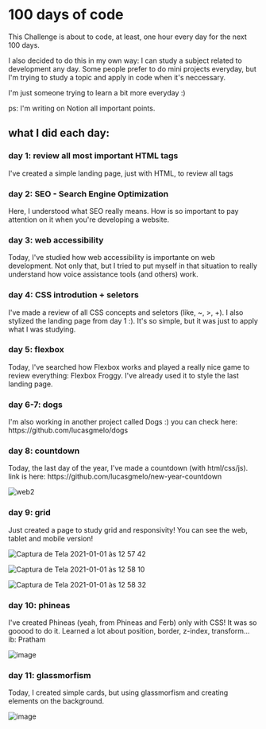 # 100 days of code

<p>This Challenge is about to code, at least, one hour every day for the next 100 days.</p>
<p>I also decided to do this in my own way: I can study a subject related to development any day. Some people prefer to do mini projects everyday, but I'm trying to study a topic and apply in code when it's neccessary.</p>
<p>I'm just someone trying to learn a bit more everyday :)</p>
<p> ps: I'm writing on Notion all important points.</p>

## what I did each day: 

<h3> day 1: review all most important HTML tags </h3>
<p>I've created a simple landing page, just with HTML, to review all tags</p>

<h3> day 2: SEO - Search Engine Optimization </h3>
<p>Here, I understood what SEO really means. How is so important to pay attention on it when you're developing a website. </p>

<h3> day 3: web accessibility </h3>
<p>Today, I've studied how web accessibility is importante on web development. Not only that, but I tried to put myself in that situation to really understand how voice assistance tools (and others) work.</p>

<h3> day 4: CSS introdution + seletors </h3>
<p>I've made a review of all CSS concepts and seletors (like, ~, >, +). I also stylized the landing page from day 1 :). It's so simple, but it was just to apply what I was studying. </p>

<h3> day 5: flexbox </h3>
<p>Today, I've searched how Flexbox works and played a really nice game to review everything: Flexbox Froggy. I've already used it to style the last landing page.</p>

<h3> day 6-7: dogs </h3>
<p>I'm also working in another project called Dogs :) you can check here: https://github.com/lucasgmelo/dogs </p>

<h3> day 8: countdown </h3>
<p>Today, the last day of the year, I've made a countdown (with html/css/js). link is here: https://github.com/lucasgmelo/new-year-countdown</p>

![web2](https://user-images.githubusercontent.com/61155203/103442081-bf359380-4c31-11eb-8504-0622f55a005c.gif)

<h3> day 9: grid </h3>
<p>Just created a page to study grid and responsivity! You can see the web, tablet and mobile version!</p>

![Captura de Tela 2021-01-01 às 12 57 42](https://user-images.githubusercontent.com/61155203/103442065-93b2a900-4c31-11eb-91d4-d62c6a83c00e.png)

![Captura de Tela 2021-01-01 às 12 58 10](https://user-images.githubusercontent.com/61155203/103442067-96150300-4c31-11eb-81d2-3b48d1563e06.png)

![Captura de Tela 2021-01-01 às 12 58 32](https://user-images.githubusercontent.com/61155203/103442068-97dec680-4c31-11eb-909a-9351fca80316.png)

<h3> day 10: phineas </h3>
<p>I've created Phineas (yeah, from Phineas and Ferb) only with CSS! It was so gooood to do it. Learned a lot about position, border, z-index, transform...  ib: Pratham</p>

![image](https://user-images.githubusercontent.com/61155203/103463909-9f27d200-4d0e-11eb-84b8-8d2ef5e373d7.png)

<h3> day 11: glassmorfism </h3>
<p> Today, I created simple cards, but using glassmorfism and creating elements on the background. </p>

![image](https://user-images.githubusercontent.com/61155203/103490744-a3cab400-4dfc-11eb-805e-ce9a1a7fb638.png)



